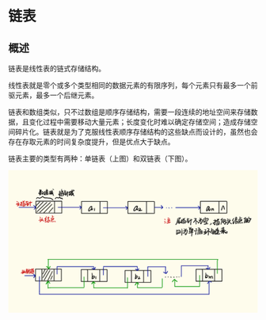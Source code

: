 # 链表

## 概述
链表是线性表的链式存储结构。

线性表就是零个或多个类型相同的数据元素的有限序列，每个元素只有最多一个前驱元素，最多一个后继元素。

链表和数组类似，只不过数组是顺序存储结构，需要一段连续的地址空间来存储数据，且变化过程中需要移动大量元素；长度变化时难以确定存储空间；造成存储空间碎片化。链表就是为了克服线性表顺序存储结构的这些缺点而设计的，虽然也会存在存取元素的时间复杂度提升，但是优点大于缺点。

链表主要的类型有两种：单链表（上图）和双链表（下图）。

![链表示例图](images/链表示例图.png)

